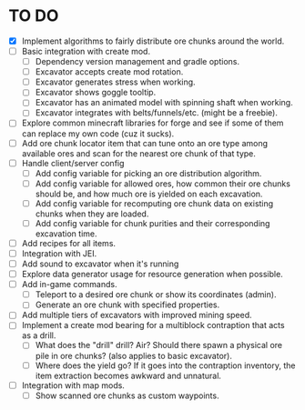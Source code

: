 # TO DO
- [x] Implement algorithms to fairly distribute ore chunks around the world.
- [ ] Basic integration with create mod.
  - [ ] Dependency version management and gradle options.
  - [ ] Excavator accepts create mod rotation.
  - [ ] Excavator generates stress when working.
  - [ ] Excavator shows goggle tooltip.
  - [ ] Excavator has an animated model with spinning shaft when working.
  - [ ] Excavator integrates with belts/funnels/etc. (might be a freebie).
- [ ] Explore common minecraft libraries for forge and see if some of them can replace my own code (cuz it sucks).
- [ ] Add ore chunk locator item that can tune onto an ore type among available ores and scan for the nearest ore chunk of that type.
- [ ] Handle client/server config
  - [ ] Add config variable for picking an ore distribution algorithm.
  - [ ] Add config variable for allowed ores, how common their ore chunks should be, and how much ore is yielded on each excavation.
  - [ ] Add config variable for recomputing ore chunk data on existing chunks when they are loaded.
  - [ ] Add config variable for chunk purities and their corresponding excavation time.
- [ ] Add recipes for all items.
- [ ] Integration with JEI.
- [ ] Add sound to excavator when it's running
- [ ] Explore data generator usage for resource generation when possible.
- [ ] Add in-game commands.
  - [ ] Teleport to a desired ore chunk or show its coordinates (admin).
  - [ ] Generate an ore chunk with specified properties.
- [ ] Add multiple tiers of excavators with improved mining speed.
- [ ] Implement a create mod bearing for a multiblock contraption that acts as a drill.
  - [ ] What does the "drill" drill? Air? Should there spawn a physical ore pile in ore chunks? (also applies to basic excavator).
  - [ ] Where does the yield go? If it goes into the contraption inventory, the item extraction becomes awkward and unnatural.
- [ ] Integration with map mods.
  - [ ] Show scanned ore chunks as custom waypoints.
